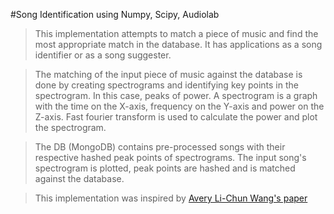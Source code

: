 #Song Identification using Numpy, Scipy, Audiolab

>This implementation attempts to match a piece of music and find the most appropriate match in the database. It has applications as a song identifier or as a song suggester. 

>The matching of the input piece of music against the database is done by creating spectrograms and identifying key points in the spectrogram. In this case, peaks of power. A spectrogram is a graph with the time on the X-axis, frequency on the Y-axis and power on the Z-axis. Fast fourier transform is used to calculate the power and plot the spectrogram. 

>The DB (MongoDB) contains pre-processed songs with their respective hashed peak points of spectrograms. The input song's spectrogram is plotted, peak points are hashed and is matched against the database. 

>This implementation was inspired by [Avery Li-Chun Wang's paper](http://www.ee.columbia.edu/~dpwe/papers/Wang03-shazam.pdf)
